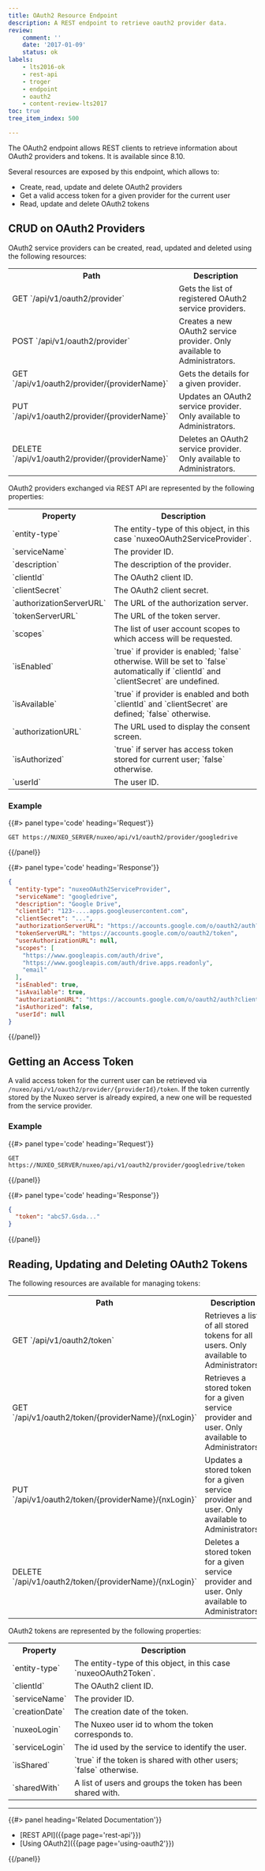 ```yaml
---
title: OAuth2 Resource Endpoint
description: A REST endpoint to retrieve oauth2 provider data.
review:
    comment: ''
    date: '2017-01-09'
    status: ok
labels:
    - lts2016-ok
    - rest-api
    - troger
    - endpoint
    - oauth2
    - content-review-lts2017
toc: true
tree_item_index: 500

---
```

The OAuth2 endpoint allows REST clients to retrieve information about OAuth2 providers and tokens. It is available since 8.10.

Several resources are exposed by this endpoint, which allows to:

* Create, read, update and delete OAuth2 providers
* Get a valid access token for a given provider for the current user
* Read, update and delete OAuth2 tokens

## CRUD on OAuth2 Providers

OAuth2 service providers can be created, read, updated and deleted using the following resources:

<div class="table-scroll">
  <table class="hover">
    <tbody>
      <tr>
        <th>Path</th>
        <th>Description</th>
      </tr>
      <tr>
        <td>GET `/api/v1/oauth2/provider`</td>
        <td>Gets the list of registered OAuth2 service providers.</td>
      </tr>
      <tr>
        <td>POST `/api/v1/oauth2/provider`</td>
        <td>Creates a new OAuth2 service provider. Only available to Administrators.</td>
      </tr>
      <tr>
        <td>GET `/api/v1/oauth2/provider/{providerName}`</td>
        <td>Gets the details for a given provider.</td>
      </tr>
      <tr>
        <td>PUT `/api/v1/oauth2/provider/{providerName}`</td>
        <td>Updates an OAuth2 service provider. Only available to Administrators.</td>
      </tr>
      <tr>
        <td>DELETE `/api/v1/oauth2/provider/{providerName}`</td>
        <td>Deletes an OAuth2 service provider. Only available to Administrators.</td>
      </tr>
    </tbody>
  </table>
</div>

OAuth2 providers exchanged via REST API are represented by the following properties:

<div class="table-scroll">
  <table class="hover">
    <tbody>
      <tr>
        <th colspan="1">Property</th>
        <th colspan="1">Description</th>
      </tr>
      <tr>
        <td colspan="1">`entity-type`</td>
        <td colspan="1">The entity-type of this object, in this case `nuxeoOAuth2ServiceProvider`.</td>
      </tr>
      <tr>
        <td colspan="1">`serviceName`</td>
        <td colspan="1">The provider ID.</td>
      </tr>
      <tr>
        <td colspan="1">`description`</td>
        <td colspan="1">The description of the provider.</td>
      </tr>
      <tr>
        <td colspan="1">`clientId`</td>
        <td colspan="1">The OAuth2 client ID.</td>
      </tr>
      <tr>
        <td colspan="1">`clientSecret`</td>
        <td colspan="1">The OAuth2 client secret.</td>
      </tr>
      <tr>
        <td colspan="1">`authorizationServerURL`</td>
        <td colspan="1">The URL of the authorization server.</td>
      </tr>
      <tr>
        <td colspan="1">`tokenServerURL`</td>
        <td colspan="1">The URL of the token server.</td>
      </tr>
      <tr>
        <td colspan="1">`scopes`</td>
        <td colspan="1">The list of user account scopes to which access will be requested.</td>
      </tr>
      <tr>
        <td colspan="1">`isEnabled`</td>
        <td colspan="1">`true` if provider is enabled; `false` otherwise. Will be set to `false` automatically if `clientId` and `clientSecret` are undefined.</td>
      </tr>
      <tr>
        <td colspan="1">`isAvailable`</td>
        <td colspan="1">`true` if provider is enabled and both `clientId` and `clientSecret` are defined; `false` otherwise.</td>
      </tr>
      <tr>
        <td colspan="1">`authorizationURL`</td>
        <td colspan="1">The URL used to display the consent screen.</td>
      </tr>
      <tr>
        <td colspan="1">`isAuthorized`</td>
        <td colspan="1">`true` if server has access token stored for current user; `false` otherwise.</td>
      </tr>
      <tr>
        <td colspan="1">`userId`</td>
        <td colspan="1">The user ID.</td>
      </tr>
    </tbody>
  </table>
</div>

### Example

{{#> panel type='code' heading='Request'}}

```
GET https://NUXEO_SERVER/nuxeo/api/v1/oauth2/provider/googledrive
```

{{/panel}}

{{#> panel type='code' heading='Response'}}
```json
{
  "entity-type": "nuxeoOAuth2ServiceProvider",
  "serviceName": "googledrive",
  "description": "Google Drive",
  "clientId": "123-....apps.googleusercontent.com",
  "clientSecret": "...",
  "authorizationServerURL": "https://accounts.google.com/o/oauth2/auth?access_type=offline&approval_prompt=force",
  "tokenServerURL": "https://accounts.google.com/o/oauth2/token",
  "userAuthorizationURL": null,
  "scopes": [
    "https://www.googleapis.com/auth/drive",
    "https://www.googleapis.com/auth/drive.apps.readonly",
    "email"
  ],
  "isEnabled": true,
  "isAvailable": true,
  "authorizationURL": "https://accounts.google.com/o/oauth2/auth?client_id=...",
  "isAuthorized": false,
  "userId": null
}
```
{{/panel}}

## Getting an Access Token

A valid access token for the current user can be retrieved via `/nuxeo/api/v1/oauth2/provider/{providerId}/token`. If the token currently stored by the Nuxeo server is already expired, a new one will be requested from the service provider.

### Example

{{#> panel type='code' heading='Request'}}

```
GET https://NUXEO_SERVER/nuxeo/api/v1/oauth2/provider/googledrive/token
```

{{/panel}}

{{#> panel type='code' heading='Response'}}
```json
{
  "token": "abc57.Gsda..."
}
```
{{/panel}}

## Reading, Updating and Deleting OAuth2 Tokens

The following resources are available for managing tokens:

<div class="table-scroll">
  <table class="hover">
    <tbody>
      <tr>
        <th>Path</th>
        <th>Description</th>
      </tr>
      <tr>
        <td>GET `/api/v1/oauth2/token`</td>
        <td>Retrieves a list of all stored tokens for all users. Only available to Administrators.</td>
      </tr>
      <tr>
        <td>GET `/api/v1/oauth2/token/{providerName}/{nxLogin}`</td>
        <td>Retrieves a stored token for a given service provider and user. Only available to Administrators.</td>
      </tr>
      <tr>
        <td>PUT `/api/v1/oauth2/token/{providerName}/{nxLogin}`</td>
        <td>Updates a stored token for a given service provider and user. Only available to Administrators.</td>
      </tr>
      <tr>
        <td>DELETE `/api/v1/oauth2/token/{providerName}/{nxLogin}`</td>
        <td>Deletes a stored token for a given service provider and user. Only available to Administrators.</td>
      </tr>
    </tbody>
  </table>
</div>

OAuth2 tokens are represented by the following properties:

<div class="table-scroll">
  <table class="hover">
    <tbody>
      <tr>
        <th colspan="1">Property</th>
        <th colspan="1">Description</th>
      </tr>
      <tr>
        <td colspan="1">`entity-type`</td>
        <td colspan="1">The entity-type of this object, in this case `nuxeoOAuth2Token`.</td>
      </tr>
      <tr>
        <td colspan="1">`clientId`</td>
        <td colspan="1">The OAuth2 client ID.</td>
      </tr>
      <tr>
        <td colspan="1">`serviceName`</td>
        <td colspan="1">The provider ID.</td>
      </tr>
      <tr>
        <td colspan="1">`creationDate`</td>
        <td colspan="1">The creation date of the token.</td>
      </tr>
      <tr>
        <td colspan="1">`nuxeoLogin`</td>
        <td colspan="1">The Nuxeo user id to whom the token corresponds to.</td>
      </tr>
      <tr>
        <td colspan="1">`serviceLogin`</td>
        <td colspan="1">The id used by the service to identify the user.</td>
      </tr>
      <tr>
        <td colspan="1">`isShared`</td>
        <td colspan="1">`true` if the token is shared with other users; `false` otherwise.</td>
      </tr>
      <tr>
        <td colspan="1">`sharedWith`</td>
        <td colspan="1">A list of users and groups the token has been shared with.</td>
      </tr>
    </tbody>
  </table>
</div>

* * *

<div class="row" data-equalizer data-equalize-on="medium">
<div class="column medium-6">
{{#> panel heading='Related Documentation'}}

- [REST API]({{page page='rest-api'}})
- [Using OAuth2]({{page page='using-oauth2'}})

{{/panel}}
</div>
</div>

